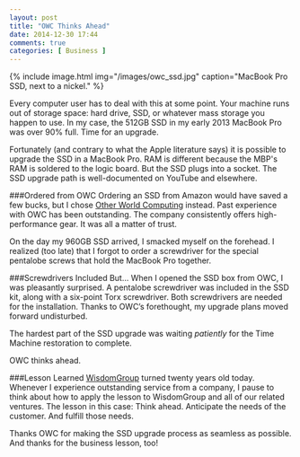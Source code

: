 ```yaml
---
layout: post
title: "OWC Thinks Ahead"
date: 2014-12-30 17:44
comments: true
categories: [ Business ]
---
```


{% include image.html img="/images/owc_ssd.jpg" caption="MacBook Pro SSD, next to a nickel." %}

Every computer user has to deal with this at some point. Your machine runs out of storage space: hard drive, SSD, or whatever mass storage you happen to use. In my case, the 512GB SSD in my early 2013 MacBook Pro was over 90% full. Time for an upgrade.

Fortunately (and contrary to what the Apple literature says) it is possible to upgrade the SSD in a MacBook Pro. RAM is different because the MBP's RAM is soldered to the logic board. But the SSD plugs into a socket. The SSD upgrade path is well-documented on YouTube and elsewhere.

<!--more-->

###Ordered from OWC
Ordering an SSD from Amazon would have saved a few bucks, but I chose [Other World Computing](https://www.macsales.com/) instead. Past experience with OWC has been outstanding. The company consistently offers high-performance gear. It was all a matter of trust.

On the day my 960GB SSD arrived, I smacked myself on the forehead. I realized (too late) that I forgot to order a screwdriver for the special pentalobe screws that hold the MacBook Pro together.

###Screwdrivers Included
But... When I opened the SSD box from OWC, I was pleasantly surprised. A pentalobe screwdriver was included in the SSD kit, along with a six-point Torx screwdriver. Both screwdrivers are needed for the installation. Thanks to OWC’s forethought, my upgrade plans moved forward undisturbed. 

The hardest part of the SSD upgrade was waiting _patiently_ for the Time Machine restoration to complete.

OWC thinks ahead.

###Lesson Learned
[WisdomGroup](http://wisdomgroup.com) turned twenty years old today. Whenever I experience outstanding service from a company, I pause to think about how to apply the lesson to WisdomGroup and all of our related ventures. The lesson in this case: Think ahead. Anticipate the needs of the customer. And fulfill those needs.

Thanks OWC for making the SSD upgrade process as seamless as possible. And thanks for the business lesson, too!

